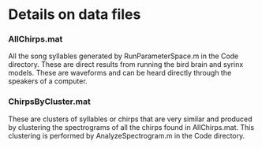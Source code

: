 # Details on data files 

### AllChirps.mat
All the song syllables generated by RunParameterSpace.m in the Code directory. These are direct results from running the bird brain and syrinx models. These are waveforms and can be heard directly through the speakers of a computer.

### ChirpsByCluster.mat
These are clusters of syllables or chirps that are very similar and produced by clustering the spectrograms of all the chirps found in AllChirps.mat. This clustering is performed by AnalyzeSpectrogram.m in the Code directory.
